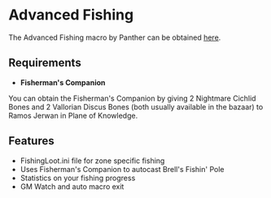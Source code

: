 # Advanced Fishing

The Advanced Fishing macro by Panther can be obtained [here](https://macroquest2.com/phpBB3/viewtopic.php?t=8084).

## Requirements

* **Fisherman's Companion**

You can obtain the Fisherman's Companion by giving 2 Nightmare Cichlid Bones and 2 Vallorian Discus Bones (both usually available in the bazaar) to Ramos Jerwan in Plane of Knowledge.

## Features

* FishingLoot.ini file for zone specific fishing
* Uses Fisherman's Companion to autocast Brell's Fishin' Pole
* Statistics on your fishing progress
* GM Watch and auto macro exit

